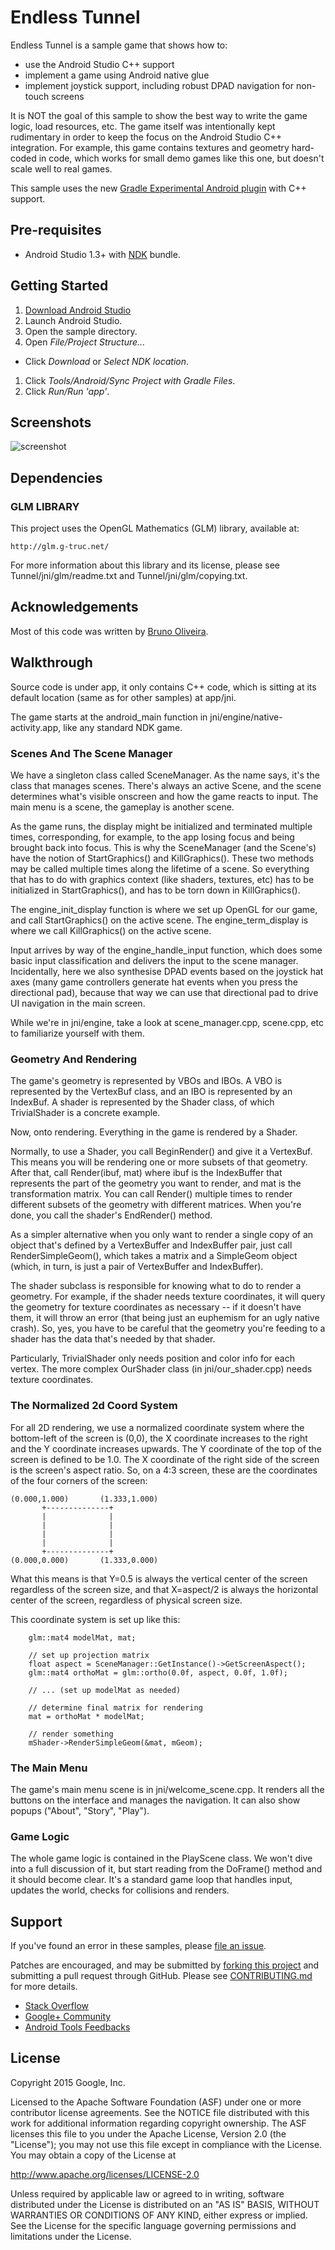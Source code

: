 Endless Tunnel
==============
Endless Tunnel is a sample game that shows how to:
- use the Android Studio C++ support
- implement a game using Android native glue
- implement joystick support, including robust DPAD navigation for non-touch screens

It is NOT the goal of this sample to show the best way to write the
game logic, load resources, etc. The game itself was intentionally
kept rudimentary in order to keep the focus on the Android Studio C++
integration. For example, this game contains textures and geometry
hard-coded in code, which works for small demo games like this one,
but doesn't scale well to real games.

This sample uses the new [Gradle Experimental Android plugin](http://tools.android.com/tech-docs/new-build-system/gradle-experimental) with C++ support.

Pre-requisites
--------------
- Android Studio 1.3+ with [NDK](https://developer.android.com/ndk/) bundle.

Getting Started
---------------
1. [Download Android Studio](http://developer.android.com/sdk/index.html)
1. Launch Android Studio.
1. Open the sample directory.
1. Open *File/Project Structure...*
  - Click *Download* or *Select NDK location*.
1. Click *Tools/Android/Sync Project with Gradle Files*.
1. Click *Run/Run 'app'*.

Screenshots
-----------
![screenshot](screenshot.png)

Dependencies
------------
### GLM LIBRARY

This project uses the OpenGL Mathematics (GLM) library, available at:

    http://glm.g-truc.net/

For more information about this library and its license, please see
Tunnel/jni/glm/readme.txt and Tunnel/jni/glm/copying.txt.

Acknowledgements
----------------
Most of this code was written by [Bruno Oliveira](https://plus.google.com/+BrunoOliveira).

Walkthrough
-----------
Source code is under app, it only contains C++ code, which is
sitting at its default location (same as for other samples) at
app/jni.

The game starts at the android_main function in 
jni/engine/native-activity.app, like any standard NDK game.

### Scenes And The Scene Manager

We have a singleton class called SceneManager. As the name says, it's
the class that manages scenes. There's always an active Scene, and
the scene determines what's visible onscreen and how the game reacts
to input. The main menu is a scene, the gameplay is another scene.

As the game runs, the display might be initialized and terminated
multiple times, corresponding, for example, to the app losing focus
and being brought back into focus. This is why the SceneManager
(and the Scene's) have the notion of StartGraphics() and KillGraphics().
These two methods may be called multiple times along the lifetime of
a scene. So everything that has to do with graphics context (like
shaders, textures, etc) has to be initialized in StartGraphics(), 
and has to be torn down in KillGraphics().

The engine_init_display function is where we set up OpenGL
for our game, and call StartGraphics() on the active scene.
The engine_term_display is where we call KillGraphics() on the active
scene.

Input arrives by way of the engine_handle_input function, which
does some basic input classification and delivers the input to
the scene manager. Incidentally, here we also synthesise DPAD events based
on the joystick hat axes (many game controllers generate hat events
when you press the directional pad), because that way we can use that
directional pad to drive UI navigation in the main screen.

While we're in jni/engine, take a look at scene_manager.cpp,
scene.cpp, etc to familiarize yourself with them.

### Geometry And Rendering

The game's geometry is represented by VBOs and IBOs. A VBO is represented
by the VertexBuf class, and an IBO is represented by an IndexBuf.
A shader is represented by the Shader class, of which TrivialShader is
a concrete example.

Now, onto rendering. Everything in the game is rendered by a Shader.

Normally, to use a Shader, you call BeginRender() and give it a
VertexBuf. This means you will be rendering one or more subsets of that
geometry. After that, call Render(ibuf, mat) where ibuf is the IndexBuffer
that represents the part of the geometry you want to render, and
mat is the transformation matrix. You can call Render() multiple times to
render different subsets of the geometry with different matrices.
When you're done, you call the shader's EndRender() method.

As a simpler alternative when you only want to render a single copy
of an object that's defined by a VertexBuffer and IndexBuffer pair,
just call RenderSimpleGeom(), which takes a matrix and a SimpleGeom
object (which, in turn, is just a pair of VertexBuffer and IndexBuffer).

The shader subclass is responsible for knowing what to do to render
a geometry. For example, if the shader needs texture coordinates, it will
query the geometry for texture coordinates as necessary -- if it doesn't
have them, it will throw an error (that being just an euphemism for
an ugly native crash). So, yes, you have to be careful that the geometry
you're feeding to a shader has the data that's needed by that shader.

Particularly, TrivialShader only needs position and color info for 
each vertex. The more complex OurShader class (in jni/our_shader.cpp)
needs texture coordinates.

### The Normalized 2d Coord System

For all 2D rendering, we use a normalized coordinate system where
the bottom-left of the screen is (0,0), the X coordinate increases
to the right and the Y coordinate increases upwards. The Y coordinate
of the top of the screen is defined to be 1.0. The X coordinate of
the right side of the screen is the screen's aspect ratio. So,
on a 4:3 screen, these are the coordinates of the four corners
of the screen:

```
(0.000,1.000)       (1.333,1.000)
       +--------------+
       |              |
       |              |
       |              |
       |              |
       +--------------+
(0.000,0.000)       (1.333,0.000)
```

What this means is that Y=0.5 is always the vertical center of the
screen regardless of the screen size, and that X=aspect/2 is always
the horizontal center of the screen, regardless of physical screen size.

This coordinate system is set up like this:

```
    glm::mat4 modelMat, mat;

    // set up projection matrix
    float aspect = SceneManager::GetInstance()->GetScreenAspect();
    glm::mat4 orthoMat = glm::ortho(0.0f, aspect, 0.0f, 1.0f);

    // ... (set up modelMat as needed)

    // determine final matrix for rendering
    mat = orthoMat * modelMat;

    // render something
    mShader->RenderSimpleGeom(&mat, mGeom);
```

### The Main Menu

The game's main menu scene is in jni/welcome_scene.cpp. It renders
all the buttons on the interface and manages the navigation. It can
also show popups ("About", "Story", "Play").

### Game Logic

The whole game logic is contained in the PlayScene class. We won't dive
into a full discussion of it, but start reading from the DoFrame() method
and it should become clear. It's a standard game loop that handles
input, updates the world, checks for collisions and renders.

Support
-------
If you've found an error in these samples, please [file an issue](https://github.com/googlesamples/android-ndk/issues/new).

Patches are encouraged, and may be submitted by [forking this project](https://github.com/googlesamples/android-ndk/fork) and
submitting a pull request through GitHub. Please see [CONTRIBUTING.md](../CONTRIBUTING.md) for more details.

- [Stack Overflow](http://stackoverflow.com/questions/tagged/android-ndk)
- [Google+ Community](https://plus.google.com/communities/105153134372062985968)
- [Android Tools Feedbacks](http://tools.android.com/feedback)

License
-------
Copyright 2015 Google, Inc.

Licensed to the Apache Software Foundation (ASF) under one or more contributor
license agreements.  See the NOTICE file distributed with this work for
additional information regarding copyright ownership.  The ASF licenses this
file to you under the Apache License, Version 2.0 (the "License"); you may not
use this file except in compliance with the License.  You may obtain a copy of
the License at

  http://www.apache.org/licenses/LICENSE-2.0

Unless required by applicable law or agreed to in writing, software
distributed under the License is distributed on an "AS IS" BASIS, WITHOUT
WARRANTIES OR CONDITIONS OF ANY KIND, either express or implied.  See the
License for the specific language governing permissions and limitations under
the License.
